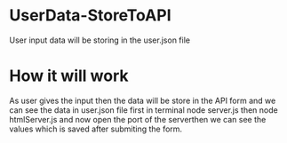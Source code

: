# UserData-StoreToAPI
User input data will be storing in the user.json file 

# How it will work
As user gives the input then the data will be store in the API form and we can see the data in user.json file
first in terminal   node server.js   then node htmlServer.js and now open the port of the serverthen we can see the values which is saved after submiting the form.
